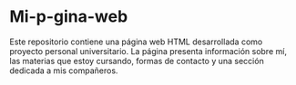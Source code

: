 # Mi-p-gina-web
Este repositorio contiene una página web HTML desarrollada como proyecto personal universitario. La página presenta información sobre mí, las materias que estoy cursando, formas de contacto y una sección dedicada a mis compañeros.
